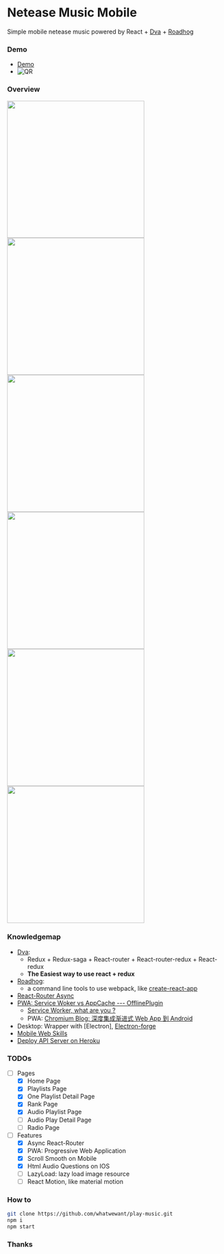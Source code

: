 <!--
@Author: eason
@Date:   2017-05-02T10:11:02+08:00
@Email:  uniquecolesmith@gmail.com
@Last modified by:   eason
@Last modified time: 2017-05-14T00:44:28+08:00
@License: MIT
@Copyright: Eason(uniquecolesmith@gmail.com)
-->

# Netease Music Mobile

Simple mobile netease music powered by React + [Dva](https://github.com/dvajs/dva) + [Roadhog](https://github.com/sorrycc/roadhog)

### Demo
* [Demo](moeover.com/play-music/)
* ![QR](http://moeover.com/images/music-app/qr.jpg)

### Overview

  <image width="320px" src="http://moeover.com/images/music-app/1.home.jpg" />
  <image width="320px" src="http://moeover.com/images/music-app/2.playlist.jpg" />
  <image width="320px" src="http://moeover.com/images/music-app/3.rank.jpg" />
  <image width="320px" src="http://moeover.com/images/music-app/4.playlist.detail.1.jpg" />
  <image width="320px" src="http://moeover.com/images/music-app/4.playlist.detail.2.jpg" />
  <image width="320px" src="http://moeover.com/images/music-app/4.playlist.detail.3.jpg" />

### Knowledgemap
- [Dva](https://github.com/dvajs/dva):
  - Redux + Redux-saga + React-router + React-router-redux + React-redux
  - **The Easiest way to use react + redux**
- [Roadhog](https://github.com/sorrycc/roadhog):
  - a command line tools to use webpack, like [create-react-app](https://github.com/facebookincubator/create-react-app)
- [React-Router Async](https://segmentfault.com/a/1190000006063554#articleHeader25)
- [PWA: Service Woker vs AppCache --- OfflinePlugin](https://medium.com/@addyosmani/progressive-web-apps-with-react-js-part-3-offline-support-and-network-resilience-c84db889162c)
  - [Service Worker, what are you ?](http://kosamari.com/notes/Service-Worker-what-are-you)
  - PWA: [Chromium Blog: 深度集成渐进式 Web App 到 Android](http://www.zcfy.cc/article/chromium-blog-integrating-progressive-web-apps-deeply-into-android-2467.html)
- Desktop: Wrapper with [Electron], [Electron-forge](https://github.com/electron-userland/electron-forge)
- [Mobile Web Skills](https://juejin.im/collection/58faccb41e35c9353d93648c)
- [Deploy API Server on Heroku](https://devcenter.heroku.com/articles/getting-started-with-nodejs#introduction)

### TODOs
* [ ] Pages
  * [x] Home Page
  * [x] Playlists Page
  * [x] One Playlist Detail Page
  * [x] Rank Page
  * [x] Audio Playlist Page
  * [ ] Audio Play Detail Page
  * [ ] Radio Page
* [ ] Features
  * [x] Async React-Router
  * [x] PWA: Progressive Web Application
  * [x] Scroll Smooth on Mobile
  * [x] Html Audio Questions on IOS
  * [ ] LazyLoad: lazy load image resource
  * [ ] React Motion, like material motion

### How to

```sh
git clone https://github.com/whatwewant/play-music.git
npm i
npm start
```

### Thanks
